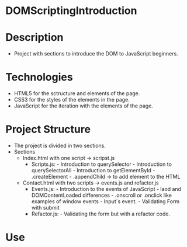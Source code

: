 # DOMScriptingIntroduction
# Description
- Project with sections to introduce the DOM to JavaScript beginners.

# Technologies 
- HTML5 for the sctructure and elements of the page.
- CSS3 for the styles of the elements in the page.
- JavaScript for the iteration with the elements of the page.

# Project Structure
- The project is divided in two sections.
- Sections
  - Index.html with one script -> scripst.js
    - Scripts.js:
          - Introduction to querySelector
          - Introduction to querySelectorAll
          - Introduction to getElementById
          - .createElement
          - .appendChild -> to add element to the HTML
  - Contact.html with two scripts -> events.js and refactor.js
    - Events.js:
          - Introduction to the events of JavaScript
          - laod and DOMContentLoaded differences
          - .onscroll or .onclick like examples of window events
          - Input´s event.
          - Validating Form with submit
    - Refactor.js:
          - Validating the form but with a refactor code.
# Use 
